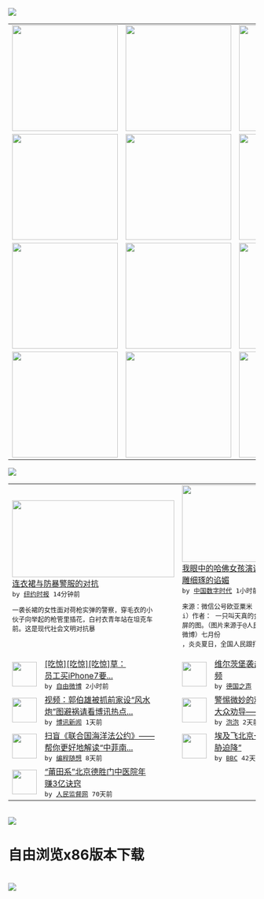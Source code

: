 

<a href="https://github.com/greatfire/z/raw/master/FreeBrowser.apk"><img src="https://raw.githubusercontent.com/greatfire/wiki/master/x/header.png" /></a><table><tr><td width="262" align="center" valign="center"><a href="https://github.com/greatfire/wiki/wiki/nyt" title="纽约时报中文网 国际纵览"><img src="https://raw.githubusercontent.com/greatfire/wiki/master/x/nyt_flag.png" width="215"/></a></td><td width="262" align="center" valign="center"><a href="https://github.com/greatfire/wiki/wiki/dw" title=""><img src="https://raw.githubusercontent.com/greatfire/wiki/master/x/dw_flag.png" width="215"/></a></td><td width="262" align="center" valign="center"><a href="https://github.com/greatfire/wiki/wiki/rmjd" title=""><img src="https://raw.githubusercontent.com/greatfire/wiki/master/x/rmjd_flag.png" width="215"/></a></td></tr><tr><td width="262" align="center" valign="center"><a href="https://github.com/paopaonetizen/website" title="泡泡 - 未经审查的互联网信息"><img src="https://raw.githubusercontent.com/greatfire/wiki/master/x/pp_flag.png" width="215"/></a></td><td width="262" align="center" valign="center"><a href="https://github.com/getlantern/mirror" title="以及自由微博和GreatFire.org官方中文论坛"><img src="https://raw.githubusercontent.com/greatfire/wiki/master/x/lantern_flag.png" width="215"/></a></td><td width="262" align="center" valign="center"><a href="https://github.com/cdtmirrors/m/" title=""><img src="https://raw.githubusercontent.com/greatfire/wiki/master/x/cdt_flag.png" width="215"/></a></td></tr><tr><td width="262" align="center" valign="center"><a href="https://github.com/program-think/blog" title="编程随想的博客"><img src="https://raw.githubusercontent.com/greatfire/wiki/master/x/pt_flag.png" width="215"/></a></td><td width="262" align="center" valign="center"><a href="https://github.com/greatfire/wiki/wiki/bbc" title=""><img src="https://raw.githubusercontent.com/greatfire/wiki/master/x/bbc_flag.png" width="215"/></a></td><td width="262" align="center" valign="center"><a href="https://github.com/freeweibo/s" title="自由微博 - 匿名和不受屏蔽的新浪微博搜索"><img src="https://raw.githubusercontent.com/greatfire/wiki/master/x/fw_flag.png" width="215"/></a></td></tr><tr><td width="262" align="center" valign="center"><a href="https://github.com/greatfire/wiki/wiki/google" title=""><img src="https://raw.githubusercontent.com/greatfire/wiki/master/x/google_flag.png" width="215"/></a></td><td width="262" align="center" valign="center"><a href="https://github.com/bxnews/boxun" title=""><img src="https://raw.githubusercontent.com/greatfire/wiki/master/x/bx_flag.png" width="215"/></a></td><td width="262" align="center" valign="center"><a href="https://github.com/greatfire/wiki/wiki/open-source" title="欢迎访问GreatFire.org开发者项目网站"><img src="https://raw.githubusercontent.com/greatfire/wiki/master/x/open-source_flag.png" width="215"/></a></td></tr></table><img src="https://raw.githubusercontent.com/greatfire/wiki/master/x/newsfeed text.png" /><table cols="4"><tr><td colspan="2" width="380"><a href="https://d7odklm2qes9e.cloudfront.net/opinion/20160720/a-sundress-in-an-age-of-riot-gear/"><img src="https://static01.nyt.com/images/2016/07/17/sunday-review/17VFriedman-slide-6L0W/17VFriedman-slide-6L0W-articleLarge.jpg" width="330" height="156"/></a></br><a href="https://d7odklm2qes9e.cloudfront.net/opinion/20160720/a-sundress-in-an-age-of-riot-gear/">连衣裙与防暴警服的对抗</a></br><kbd> by <a href="http://m.cn.nytimes.com/">纽约时报</a> 14分钟前 </kbd></br><pre>一袭长裙的女性面对荷枪实弹的警察，穿毛衣的小<br/>伙子向举起的枪管里插花，白衬衣青年站在坦克车<br/>前。这是现代社会文明对抗暴</pre></td><td colspan="2" width="380"><a href="http://feedproxy.google.com/~r/chinadigitaltimes/IyPt/~3/WU4V7Z3rAfs/"><img src="http://i0.wp.com/chinadigitaltimes.net/chinese/files/2016/07/Screen-Shot-2016-07-19-at-%E4%B8%8B%E5%8D%888.41.31.png?resize=357%2C505" width="330" height="156"/></a></br><a href="http://feedproxy.google.com/~r/chinadigitaltimes/IyPt/~3/WU4V7Z3rAfs/">我眼中的哈佛女孩演讲：用心良苦的虚伪，精<br/>雕细琢的谄媚</a></br><kbd> by <a href="http://chinadigitaltimes.net/chinese/">中国数字时代</a> 1小时前 </kbd></br><pre>来源：微信公号欧亚粟米（JAL_oyasum<br/>i）作者： 一只叫天真的金毛在朋友圈和微博刷<br/>屏的图。（图片来源于@人民日报 微博）七月份<br/>，炎炎夏日，全国人民跟打了鸡...</pre></td></tr><tr><td><img src="http://ww4.sinaimg.cn/large/5a0a3799gw1f606mqc75gj20c20e4mxw.jpg" width="50" height="50"/></td><td width="280"><a href="https://freeweibo.com/weibo/3999267783669577">[吃惊][吃惊][吃惊]草：<br/>员工买iPhone7要...</a></br><kbd> by <a href="https://freeweibo.com/">自由微博</a> 2小时前 </kbd></td><td><img src="http://www.dw.com/image/0,,19413343_302,00.jpg" width="50" height="50"/></td><td width="280"><a href="http://dw.com/p/1JSIi?maca=chi-GK-text-greatfire-all-chinese-15625-xml-mrss">维尔茨堡袭击案凶徒曾发自白视<br/>频</a></br><kbd> by <a href="http://dw.de">德国之声</a> 8小时前 </kbd></td></tr><tr><td><img src="http://www.boxun.com/news/images/2016/07/201607191653china1.jpg" width="50" height="50"/></td><td width="280"><a href="http://www.boxun.com/news/gb/china/2016/07/201607191653.shtml">视频：郭伯雄被抓前家设“风水<br/>炮”图避祸请看博讯热点...</a></br><kbd> by <a href="http://www.boxun.com">博讯新闻</a> 1天前 </kbd></td><td><img src="https://pao-pao.net/sites/pao-pao.net/files/styles/large/public/tu_1_2_0.jpg?itok=nQiVpiJH" width="50" height="50"/></td><td width="280"><a href="https://pao-pao.net/article/721">警惕微妙的劝导术：政治宣传和<br/>大众劝导——你可能没意...</a></br><kbd> by <a href="https://pao-pao.net">泡泡</a> 2天前 </kbd></td></tr><tr><td><img src="https://lh6.googleusercontent.com/ioMh-AY9SbuhP9uZbL3W6ze4l3ZszvNEGGbhCrNrfsJXt02Y0iRtj112-__lMvco5NAeAvk1iOhyBVemEvzppN62HdL5_WaZopukfhYPVMGreov_Z-PT9AhwvC31yO7vTCTcQirP3W0" width="50" height="50"/></td><td width="280"><a href="http://feedproxy.google.com/~r/programthink/~3/OLue0DzvyNo/UNCLOS.html">扫盲《联合国海洋法公约》——<br/>帮你更好地解读“中菲南...</a></br><kbd> by <a href="http://program-think.blogspot.com">编程随想</a> 8天前 </kbd></td><td><img src="http://a.files.bbci.co.uk/worldservice/live/assets/images/2016/05/19/160519172724_egypt_air_plane_144x81__nocredit.jpg" width="50" height="50"/></td><td width="280"><a href="http://www.bbc.com/zhongwen/simp/world/2016/06/160608_egypt_china_flight_uzbekistan">埃及飞北京一架客机“因炸弹威<br/>胁迫降”</a></br><kbd> by <a href="http://www.bbc.co.uk/zhongwen/simp">BBC</a> 42天前 </kbd></td></tr><tr><td><img src="http://www.rmjdw.com/uploads/160510/3-1605102102421C.jpg" width="50" height="50"/></td><td width="280"><a href="http://www.rmjdw.com//tebiebaodao/20160510/15526.html">“莆田系”北京德胜门中医院年<br/>赚3亿诀窍 </a></br><kbd> by <a href="http://www.rmjdw.com/">人民监督网</a> 70天前 </kbd></td></table></br><a href="https://github.com/greatfire/z/raw/master/FreeBrowser.apk"><img src="https://raw.githubusercontent.com/greatfire/wiki/master/x/download app.png" /></a><h1>自由浏览x86版本下载<h1><a href="https://github.com/greatfire/z/raw/master/FreeBrowser-x86.apk"><img src="https://raw.githubusercontent.com/greatfire/images/master/fb86.qr.png" /></a>